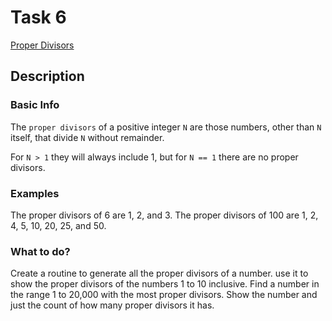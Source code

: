# Task 6

[Proper Divisors](https://rosettacode.org/wiki/Proper_divisors)

## Description

### Basic Info

The `proper divisors` of a positive integer `N` are those numbers, other than `N` itself, that divide `N` without remainder.

For `N > 1` they will always include 1, but for `N == 1` there are no proper divisors.

### Examples

The proper divisors of 6 are 1, 2, and 3.
The proper divisors of 100 are 1, 2, 4, 5, 10, 20, 25, and 50.


### What to do?

Create a routine to generate all the proper divisors of a number.
use it to show the proper divisors of the numbers 1 to 10 inclusive.
Find a number in the range 1 to 20,000 with the most proper divisors. Show the number and just the count of how many proper divisors it has.
